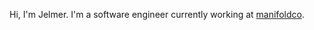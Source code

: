 Hi, I'm Jelmer. I'm a software engineer currently working at [manifoldco](https://github.com/manifoldco).
